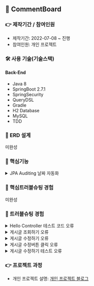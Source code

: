 ## 📌 CommentBoard

### 👉 제작기간 / 참여인원
+ 제작기간: 2022-07-08 ~ 진행
+ 참여인원: 개인 프로젝트

### 🛠 사용 기술(기술스택)
#### Back-End
+ Java 8
+ SpringBoot 2.7.1
+ SpringSecurity
+ QueryDSL
+ Gradle
+ H2 Database
+ MySQL
+ TDD

### 📌 ERD 설계
미완성
### 📌 핵심기능
<details>
<summary>JPA Auditing 날짜 자동화</summary>
<div markdown="1">
  
~~~
import lombok.Getter;
import org.springframework.data.annotation.CreatedDate;
import org.springframework.data.annotation.LastModifiedDate;
import org.springframework.data.jpa.domain.support.AuditingEntityListener;

import javax.persistence.EntityListeners;
import javax.persistence.MappedSuperclass;
import java.time.LocalDateTime;


@Getter
@MappedSuperclass
@EntityListeners(AuditingEntityListener.class)
public abstract class BaseTimeEntity {

    @CreatedDate
    private LocalDateTime createData;

    @LastModifiedDate
    private LocalDateTime modifiedDate;


}
~~~

~~~
    @Test
    public void BaseTimeEntity_등록(){
        //given
        LocalDateTime now = LocalDateTime.of(2022,7,13,5,46,0);
        postsRepository.save(Posts.builder()
                .title("title")
                .content("content")
                .email("email")
                .build());
        //when
        List<Posts> postsList = postsRepository.findAll();

        //then
        Posts posts = postsList.get(0);
        System.out.println(">>>>>>> createDate=" + posts.getCreateData()+", modifiedDate="+posts.getModifiedDate());

        assertThat(posts.getCreateData()).isAfter(now);
        assertThat(posts.getModifiedDate()).isAfter(now);
    }
~~~

</div>
</details>
  
### 📌 핵심트러블슈팅 경험
미완성

### 📌 트러블슈팅 경험
<details>
<summary>Hello Controller 테스트 코드 오류</summary>
<div markdown="1">
- Execution failed for task ':test'.
  
  ### 해결방법
- 원인: InteliJ 오류
- Intelij > Ctrl+Alt+S > Setting > BuildTools > Gradle > Run tests using : InteliJ IDEA  
<img src="https://user-images.githubusercontent.com/58936137/178106276-a84c7c23-7b77-4cdd-9ccb-5836f9e0abba.png" width="600px" height="500px">
 
</div>
</details>
  
<details>
<summary>게시글 조회하기 오류</summary>
<div markdown="1">
- Caused by: java.lang.IllegalStateException: Ambiguous mapping. Cannot map 'postsApiController' method <br>
- Execution failed for task ':CommentBoardApplication.main()'.

### 해결방법
+ 원인: @GetMapping("/") 어노테이션 중복경로 오류 
+ PostsApiController 클래스 Index 메소드 주석 처리   
<details>
<summary>기존 코드</summary>
<div markdown="1">

  IndexController.java
  ~~~
      @GetMapping("/")
    public String index(Model model){

        model.addAttribute("posts", postsService.findAllDesc());
        return "index";
    }
  ~~~
  
</div>
</details>  

<details>
<summary>개선 코드</summary>
<div markdown="1">

PostsApiController.java
~~~
//    @GetMapping("/")
//    public String index(){
//        return "index";
//    }
~~~
  
</div>
</details>  
  
  
</div>
</details>  

<details>
<summary>게시글 수정하기 오류</summary>
<div markdown="1">
- com.samskivert.mustache.MustacheException$Context: No method or field with name 'post.author' on line 21

### 해결방법
+ 원인: PostsResponseDto.java 에서 author 멤버 변수선언과 생성자 선언을 안하여 오류


<details>
<summary>기존 코드</summary>
<div markdown="1">

~~~

import com.springboot.board.domain.posts.Posts;
import lombok.Getter;

@Getter
public class PostsResponseDto {

    private Long id;
    private String title;
    private String content;
    private String email;

    public PostsResponseDto(Posts entity){
        this.id = entity.getId();
        this.title = entity.getTitle();
        this.content = entity.getContent();
        this.email = entity.getEmail();
    }

}
~~~

</div>
</details>  

<details>
<summary>개선 코드</summary>
<div markdown="1">

~~~


import com.springboot.board.domain.posts.Posts;
import lombok.Getter;

@Getter
public class PostsResponseDto {

    private Long id;
    private String title;
    private String content;
    private String author; // 멤버변수 선언 후 개선
    private String email;

    public PostsResponseDto(Posts entity){
        this.id = entity.getId();
        this.title = entity.getTitle();
        this.content = entity.getContent();
        this.author = entity.getAuthor(); //생성자 추가하여 개선
        this.email = entity.getEmail();
    }

}

~~~

</div>
</details>  

  
</div>
</details>  

<details>
<summary>게시글 수정버튼 클릭 오류</summary>
<div markdown="1">
- java.lang.IllegalArgumentException: 해당 게시글이 없습니다. id=1

### 해결방법
+ 원인: posts-update.mustache 오류
+ posts-update.mustache 에서 맨 밑에 하단에 {{>layout/footer}} 코드 추가 후 index.js 경로 통해서 해당 id 값 보내 개선  


<details>
<summary>기존 코드</summary>
<div markdown="1">

~~~
{{>layout/header}}

<h3>게시글 수정하기</h3>

<div class="container">
    <div class="col-md-12">
        <div class="col-md-4">
            <form>
                <div class="form-group">
                    <label for="id">글 번호</label>
                    <input type="text" class="form-control" id="id" value="{{post.id}}" readonly>
                </div>
                
                <div class="form-group">
                    <label for="title">제목</label>
                    <input type="text" class="form-control" id="title" value="{{post.title}}">
                </div>
                
                <div class="form-group">
                    <label for="author">작성자</label>
                    <input type="text" class="form-control" id="author" value="{{post.author}}" readonly>
                </div>

                <div class="form-group">
                    <label for="content">내용</label>
                    <textarea class="form-control" id="content">{{post.content}}</textarea>
                </div>
            </form>
            <a href="/" role="button" class="btn btn-secondary">취소</a>
            <button type="button" class="btn btn-primary" id="btn-update">수정</button>
        </div>
    </div>
</div>

~~~

</div>
</details>  
  
<details>
<summary>개선 코드</summary>
<div markdown="1">

~~~
{{>layout/header}}

<h3>게시글 수정하기</h3>

<div class="container">
    <div class="col-md-12">
        <div class="col-md-4">
            <form>
                <div class="form-group">
                    <label for="id">글 번호</label>
                    <input type="text" class="form-control" id="id" value="{{post.id}}" readonly>
                </div>
                
                <div class="form-group">
                    <label for="title">제목</label>
                    <input type="text" class="form-control" id="title" value="{{post.title}}">
                </div>
                
                <div class="form-group">
                    <label for="author">작성자</label>
                    <input type="text" class="form-control" id="author" value="{{post.author}}" readonly>
                </div>

                <div class="form-group">
                    <label for="content">내용</label>
                    <textarea class="form-control" id="content">{{post.content}}</textarea>
                </div>
            </form>
            <a href="/" role="button" class="btn btn-secondary">취소</a>
            <button type="button" class="btn btn-primary" id="btn-update">수정</button>
        </div>
    </div>
</div>

{{>layout/footer}} //코드 추가 후 개선
~~~
  
  
</div>
</details>  
  
  
  
</div>
</details>  

  
<details>
<summary>게시글 수정하기 테스트 오류</summary>
<div markdown="1">
- java.lang.IndexOutOfBoundsException: Index 0 out of bounds for length 0 </br>
- org.springframework.web.client.RestClientException:
  
### 해결방법
+ 원인: Posts_수정하기() 메소드 구현부 테스트 코드 오류

<details>
<summary>기존 코드</summary>
<div markdown="1">
  
~~~
    @Test
    public void Posts_수정하기(){
        //given
        Posts savedPosts = postsRepository.save(Posts.builder()
                .title("title")
                .content("content")
                .email("email")
                .build());

        Long updateId = savedPosts.getId();
        String expectedTitle = "title2";
        String expectedContent = "content2";

        PostsUpdateRequestDto requestDto = PostsUpdateRequestDto.builder()
                .title(expectedTitle)
                .content(expectedContent)
                .build();

        String url = "http://localhost:" + port + "/api/v1/posts/" + updateId;
        HttpEntity<PostsUpdateRequestDto> requestEntity = new HttpEntity<>(requestDto);

        //when
        ResponseEntity<Long> responseEntity = restTemplate.exchange(url, HttpMethod.PUT, requestEntity, Long.class);

        //then
        assertThat(responseEntity.getStatusCode()).isEqualTo(HttpStatus.OK);
        assertThat(responseEntity.getBody()).isGreaterThan(0L);

        List<Posts> all = postsRepository.findAll();
        assertThat(all.get(0).getTitle()).isEqualTo(expectedContent);
        assertThat(all.get(0).getContent()).isEqualTo(expectedContent);

    }
~~~
</div>
</details>

<details>
<summary>개선 코드</summary>
<div markdown="1">
  
~~~
    @Test
    public void Posts_수정하기() throws Exception{
        //given
        String title = "제목";
        String content = "내용";
        String email = "이메일";

        postsRepository.save(Posts.builder()
                .title(title)
                .content(content)
                .email(email)
                .build());
        //when
        List<Posts> postsList = postsRepository.findAll();
        List<Posts> posts = postsRepository.findAllById(postsList.get(0).getId());

        Posts modify = new Posts("제목 수정","내용 수정","이메일 수정");
        PostsUpdateRequestDto postsUpdate = new PostsUpdateRequestDto(modify.getTitle(), modify.getContent());
        postsRepository.save(Posts.builder()
                .title(postsUpdate.getTitle())
                .content(postsUpdate.getContent())
                .build());
        //then
        List<Posts> postsmodify = postsRepository.findAllById(postsList.get(0).getId());
        assertThat(postsmodify.get(0).getTitle()).isEqualTo(title);
        assertThat(postsmodify.get(0).getContent()).isEqualTo(content);

    }
~~~
  
</div>
</details>
  
</div>
</details> 


### 👉 프로젝트 과정
+ 개인 프로젝트 설명: <a href="https://pan2468.tistory.com/category/Toy%20Project/%EB%8C%93%EA%B8%80%20%EA%B2%8C%EC%8B%9C%ED%8C%90">개인 프로젝트 블로그</a>
  






